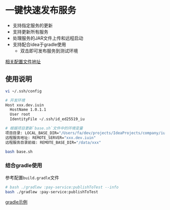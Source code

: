 # 一键快速发布服务

- 支持指定服务的更新
- 支持更新所有服务
- 处理服务的JAR文件上传和远程启动
- 支持配合idea于gradle使用
  - 双击即可发布服务到测试环境

[相关配置文件地址](https://github.com/183461750/doc-record/blob/main/docs/tools/terminal/publishScript/update-service)

## 使用说明

```bash
vi ~/.ssh/config

# 开发环境
Host xxx.dev.iuin
  HostName 1.0.1.1
  User root
  IdentityFile ~/.ssh/id_ed25519_iu

```

```bash
# 根据项目更新`base.sh`文件中的环境变量
项目目录: LOCAL_BASE_DIR="/Users/fa/dev/projects/IdeaProjects/company/iuin/lingxi/private-deploy/xxx-sbbc"
远程服务地址: REMOTE_SERVER="xxx.dev.iuin"
远程服务目录前缀: REMOTE_BASE_DIR="/data/xxx"
```

```bash
bash base.sh
```

### 结合gradle使用

参考配置`build.gradle`文件

```bash
# bash ./gradlew :pay-service:publishToTest --info
bash ./gradlew :pay-service:publishToTest
```

[gradle示例](https://github.com/183461750/doc-record/blob/main/docs/tools/terminal/publishScript/update-service/imgs/gradle-demo.png)
